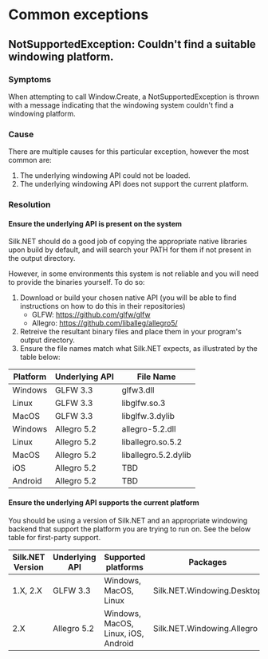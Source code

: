 # Common exceptions
## NotSupportedException: Couldn't find a suitable windowing platform.
### Symptoms
When attempting to call Window.Create, a NotSupportedException is thrown with a message indicating that the windowing system couldn't find a windowing platform.

### Cause
There are multiple causes for this particular exception, however the most common are:
1. The underlying windowing API could not be loaded.
2. The underlying windowing API does not support the current platform.

### Resolution
#### Ensure the underlying API is present on the system
Silk.NET should do a good job of copying the appropriate native libraries upon build by default, and will search your PATH for them if not present in the output directory.

However, in some environments this system is not reliable and you will need to provide the binaries yourself. To do so:
1. Download or build your chosen native API (you will be able to find instructions on how to do this in their repositories)
   - GLFW: https://github.com/glfw/glfw
   - Allegro: https://github.com/liballeg/allegro5/
2. Retreive the resultant binary files and place them in your program's output directory.
3. Ensure the file names match what Silk.NET expects, as illustrated by the table below:

| Platform | Underlying API | File Name            |
|----------|----------------|----------------------|
| Windows  | GLFW 3.3       | glfw3.dll            |
| Linux    | GLFW 3.3       | libglfw.so.3         |
| MacOS    | GLFW 3.3       | libglfw.3.dylib      |
| Windows  | Allegro 5.2    | allegro-5.2.dll      |
| Linux    | Allegro 5.2    | liballegro.so.5.2    |
| MacOS    | Allegro 5.2    | liballegro.5.2.dylib |
| iOS      | Allegro 5.2    | TBD                  |
| Android  | Allegro 5.2    | TBD                  |

#### Ensure the underlying API supports the current platform

You should be using a version of Silk.NET and an appropriate windowing backend that support the platform you are trying to run on. See the below table for first-party support.

| Silk.NET Version | Underlying API | Supported platforms                 | Packages                   |
|------------------|----------------|-------------------------------------|----------------------------|
| 1.X, 2.X         | GLFW 3.3       | Windows, MacOS, Linux               | Silk.NET.Windowing.Desktop |
| 2.X              | Allegro 5.2    | Windows, MacOS, Linux, iOS, Android | Silk.NET.Windowing.Allegro |
